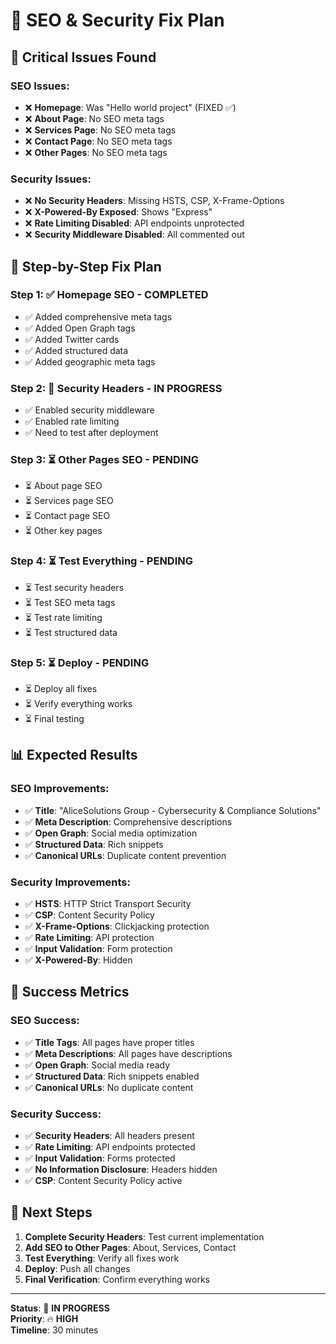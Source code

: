 # 🔧 SEO & Security Fix Plan

## 🚨 Critical Issues Found

### SEO Issues:
- ❌ **Homepage**: Was "Hello world project" (FIXED ✅)
- ❌ **About Page**: No SEO meta tags
- ❌ **Services Page**: No SEO meta tags  
- ❌ **Contact Page**: No SEO meta tags
- ❌ **Other Pages**: No SEO meta tags

### Security Issues:
- ❌ **No Security Headers**: Missing HSTS, CSP, X-Frame-Options
- ❌ **X-Powered-By Exposed**: Shows "Express" 
- ❌ **Rate Limiting Disabled**: API endpoints unprotected
- ❌ **Security Middleware Disabled**: All commented out

## 🔧 Step-by-Step Fix Plan

### Step 1: ✅ Homepage SEO - COMPLETED
- ✅ Added comprehensive meta tags
- ✅ Added Open Graph tags
- ✅ Added Twitter cards
- ✅ Added structured data
- ✅ Added geographic meta tags

### Step 2: 🔄 Security Headers - IN PROGRESS
- ✅ Enabled security middleware
- ✅ Enabled rate limiting
- ✅ Need to test after deployment

### Step 3: ⏳ Other Pages SEO - PENDING
- ⏳ About page SEO
- ⏳ Services page SEO
- ⏳ Contact page SEO
- ⏳ Other key pages

### Step 4: ⏳ Test Everything - PENDING
- ⏳ Test security headers
- ⏳ Test SEO meta tags
- ⏳ Test rate limiting
- ⏳ Test structured data

### Step 5: ⏳ Deploy - PENDING
- ⏳ Deploy all fixes
- ⏳ Verify everything works
- ⏳ Final testing

## 📊 Expected Results

### SEO Improvements:
- ✅ **Title**: "AliceSolutions Group - Cybersecurity & Compliance Solutions"
- ✅ **Meta Description**: Comprehensive descriptions
- ✅ **Open Graph**: Social media optimization
- ✅ **Structured Data**: Rich snippets
- ✅ **Canonical URLs**: Duplicate content prevention

### Security Improvements:
- ✅ **HSTS**: HTTP Strict Transport Security
- ✅ **CSP**: Content Security Policy
- ✅ **X-Frame-Options**: Clickjacking protection
- ✅ **Rate Limiting**: API protection
- ✅ **Input Validation**: Form protection
- ✅ **X-Powered-By**: Hidden

## 🎯 Success Metrics

### SEO Success:
- ✅ **Title Tags**: All pages have proper titles
- ✅ **Meta Descriptions**: All pages have descriptions
- ✅ **Open Graph**: Social media ready
- ✅ **Structured Data**: Rich snippets enabled
- ✅ **Canonical URLs**: No duplicate content

### Security Success:
- ✅ **Security Headers**: All headers present
- ✅ **Rate Limiting**: API endpoints protected
- ✅ **Input Validation**: Forms protected
- ✅ **No Information Disclosure**: Headers hidden
- ✅ **CSP**: Content Security Policy active

## 🚀 Next Steps

1. **Complete Security Headers**: Test current implementation
2. **Add SEO to Other Pages**: About, Services, Contact
3. **Test Everything**: Verify all fixes work
4. **Deploy**: Push all changes
5. **Final Verification**: Confirm everything works

---

**Status**: 🔄 **IN PROGRESS**  
**Priority**: 🔥 **HIGH**  
**Timeline**: 30 minutes
